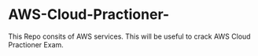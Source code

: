 # AWS-Cloud-Practioner-
This Repo consits of AWS services. This will be useful to crack AWS Cloud Practioner Exam.
